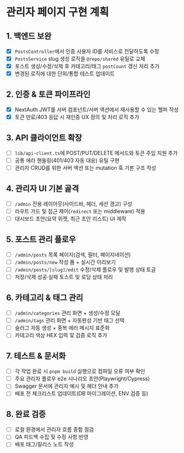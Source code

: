 # 관리자 페이지 구현 계획

## 1. 백엔드 보완
- [x] `PostsController`에서 인증 사용자 ID를 서비스로 전달하도록 수정
- [x] `PostsService` slug 생성 로직을 `@repo/shared` 유틸로 교체
- [x] 포스트 생성/수정/삭제 후 카테고리/태그 `postCount` 갱신 처리 추가
- [x] 변경된 로직에 대한 단위/통합 테스트 업데이트

## 2. 인증 & 토큰 파이프라인
- [x] NextAuth JWT를 서버 컴포넌트/서버 액션에서 재사용할 수 있는 헬퍼 작성
- [x] 토큰 만료/403 응답 시 재인증 UX 정의 및 처리 로직 추가

## 3. API 클라이언트 확장
- [ ] `lib/api-client.ts`에 POST/PUT/DELETE 메서드와 토큰 주입 지원 추가
- [ ] 공통 에러 핸들링(401/403 자동 대응) 유틸 구현
- [ ] 관리자 CRUD를 위한 서버 액션 또는 mutation 훅 기본 구조 작성

## 4. 관리자 UI 기본 골격
- [ ] `/admin` 전용 레이아웃(사이드바, 헤더, 세션 경고) 구성
- [ ] 라우트 가드 및 접근 제어(`redirect` 또는 middleware) 적용
- [ ] 대시보드 초안(요약 위젯, 최근 초안 리스트) UI 제작

## 5. 포스트 관리 플로우
- [ ] `/admin/posts` 목록 페이지(검색, 필터, 페이지네이션)
- [ ] `/admin/posts/new` 작성 폼 + 실시간 미리보기
- [ ] `/admin/posts/[slug]/edit` 수정/삭제 플로우 및 발행 상태 토글
- [ ] 저장/삭제 성공·실패 토스트 및 로딩 상태 처리

## 6. 카테고리 & 태그 관리
- [ ] `/admin/categories` 관리 화면 + 생성/수정 모달
- [ ] `/admin/tags` 관리 화면 + 자동완성 기반 태그 선택
- [ ] 슬러그 자동 생성 + 중복 에러 메시지 표준화
- [ ] 카테고리 색상 HEX 입력 및 검증 로직 추가

## 7. 테스트 & 문서화
- [ ] 각 작업 완료 시 `pnpm build` 실행으로 컴파일 오류 여부 확인
- [ ] 주요 관리자 플로우 e2e 시나리오 초안(Playwright/Cypress)
- [ ] Swagger 문서에 관리자 예시 및 헤더 안내 추가
- [ ] 배포 전 체크리스트 업데이트(DB 마이그레이션, ENV 검증 등)

## 8. 완료 검증
- [ ] 로컬 환경에서 관리자 흐름 종합 점검
- [ ] QA 피드백 수집 및 수정 사항 반영
- [ ] 배포 태그/릴리스 노트 작성
